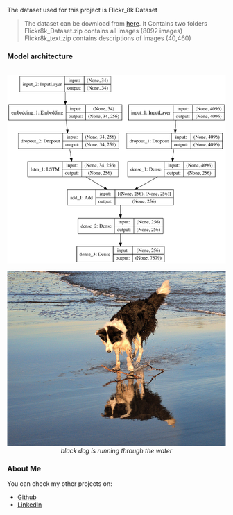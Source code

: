 The dataset used for this project is Flickr_8k Dataset

> The dataset can be download from [here](https://forms.illinois.edu/sec/1713398).
It Contains two folders
Flickr8k_Dataset.zip contains all images (8092 images)
Flickr8k_text.zip contains descriptions of images (40,460)


### Model architecture

<br>
<img src ="model.png">
<br>

<p align="center">
	<img src='example_001.jpg' alt='Test Image'> 
	<br/>
	<i>
		black dog is running through the water
	</i>
</p>

### About Me

You can check my other projects on:
* [Github](https://github.com/riturajkush)
* [LinkedIn](https://www.linkedin.com/in/rajkush/)
